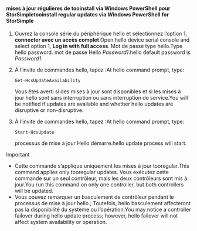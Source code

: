<!--author=SharS last changed: 11/18/16-->

#### <a name="tooinstall-regular-updates-via-windows-powershell-for-storsimple"></a><span data-ttu-id="c9c32-101">mises à jour régulières de tooinstall via Windows PowerShell pour StorSimple</span><span class="sxs-lookup"><span data-stu-id="c9c32-101">tooinstall regular updates via Windows PowerShell for StorSimple</span></span>
1. <span data-ttu-id="c9c32-102">Ouvrez la console série du périphérique hello et sélectionnez l’option 1, **connecter avec un accès complet**.</span><span class="sxs-lookup"><span data-stu-id="c9c32-102">Open hello device serial console and select option 1, **Log in with full access**.</span></span> <span data-ttu-id="c9c32-103">Mot de passe type hello.</span><span class="sxs-lookup"><span data-stu-id="c9c32-103">Type hello password.</span></span> <span data-ttu-id="c9c32-104">mot de passe Hello *Password1*.</span><span class="sxs-lookup"><span data-stu-id="c9c32-104">hello default password is *Password1*.</span></span> 
2. <span data-ttu-id="c9c32-105">À l’invite de commandes hello, tapez :</span><span class="sxs-lookup"><span data-stu-id="c9c32-105">At hello command prompt, type:</span></span>
   
     `Get-HcsUpdateAvailability`
   
    <span data-ttu-id="c9c32-106">Vous êtes averti si des mises à jour sont disponibles et si les mises à jour hello sont sans interruption ou sans interruption de service.</span><span class="sxs-lookup"><span data-stu-id="c9c32-106">You will be notified if updates are available and whether hello updates are disruptive or non-disruptive.</span></span>
3. <span data-ttu-id="c9c32-107">À l’invite de commandes hello, tapez :</span><span class="sxs-lookup"><span data-stu-id="c9c32-107">At hello command prompt, type:</span></span>
   
     `Start-HcsUpdate`
   
    <span data-ttu-id="c9c32-108">processus de mise à jour Hello démarre.</span><span class="sxs-lookup"><span data-stu-id="c9c32-108">hello update process will start.</span></span>

> [!IMPORTANT]
> * <span data-ttu-id="c9c32-109">Cette commande s’applique uniquement les mises à jour tooregular.</span><span class="sxs-lookup"><span data-stu-id="c9c32-109">This command applies only tooregular updates.</span></span> <span data-ttu-id="c9c32-110">Vous exécutez cette commande sur un seul contrôleur, mais les deux contrôleurs sont mis à jour.</span><span class="sxs-lookup"><span data-stu-id="c9c32-110">You run this command on only one controller, but both controllers will be updated.</span></span> 
> * <span data-ttu-id="c9c32-111">Vous pouvez remarquer un basculement de contrôleur pendant le processus de mise à jour hello ; Toutefois, hello basculement affecteront pas la disponibilité du système ou l’opération.</span><span class="sxs-lookup"><span data-stu-id="c9c32-111">You may notice a controller failover during hello update process; however, hello failover will not affect system availability or operation.</span></span>
> 
> 

